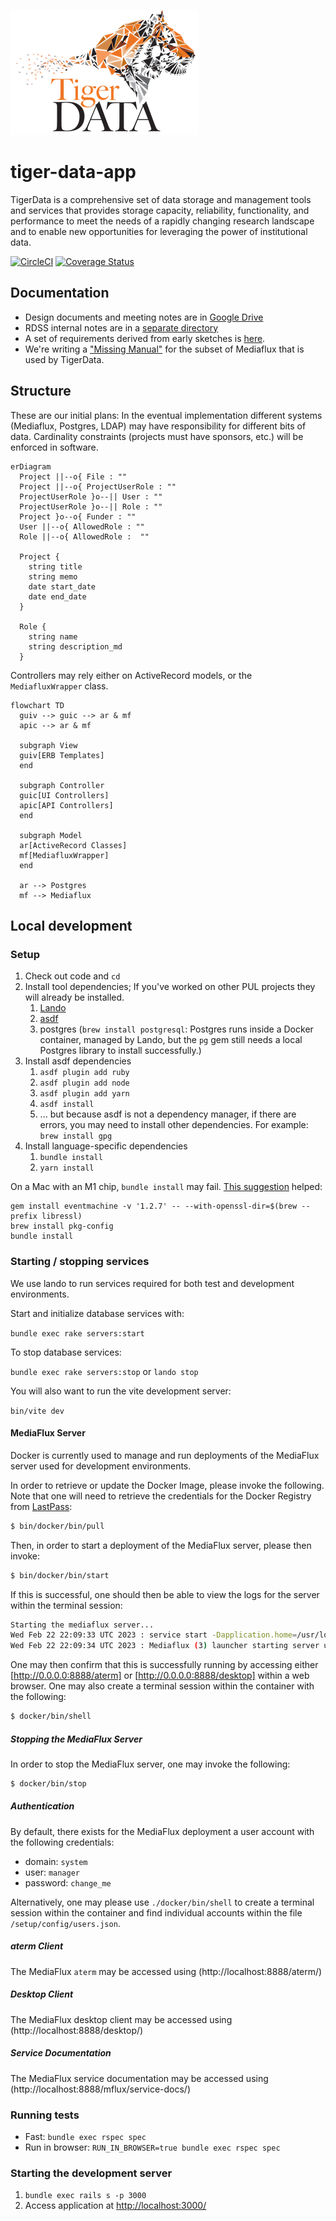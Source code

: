 ![TigerData logo](app/assets/images/logo-300-200.png)

# tiger-data-app

TigerData is a comprehensive set of data storage and management tools and services that provides storage capacity, reliability, functionality, and performance to meet the needs of a rapidly changing research landscape and to enable new opportunities for leveraging the power of institutional data. 

[![CircleCI](https://circleci.com/gh/pulibrary/tiger-data-app/tree/main.svg?style=svg)](https://circleci.com/gh/pulibrary/tiger-data-app/tree/main)
[![Coverage Status](https://coveralls.io/repos/github/pulibrary/tiger-data-app/badge.svg?branch=main)](https://coveralls.io/github/pulibrary/tiger-data-app?branch=main)

## Documentation

- Design documents and meeting notes are in [Google Drive](https://drive.google.com/drive/u/1/folders/0AJ7rJ2akICY2Uk9PVA)
- RDSS internal notes are in a [separate directory](https://drive.google.com/drive/u/1/folders/1kG6oJBnGqOUdM2cHKPxCOC9fBmAJ7iDo)
- A set of requirements derived from early sketches is [here](https://docs.google.com/document/d/1U06FBX0qR9iMNiWes5YhP0schcPiLTmFwjHurduSb3A/edit).
- We're writing a ["Missing Manual"](docs/) for the subset of Mediaflux that is used by TigerData.

## Structure

These are our initial plans: In the eventual implementation different systems
(Mediaflux, Postgres, LDAP) may have responsibility for different bits of data.
Cardinality constraints (projects must have sponsors, etc.) will be enforced in software.

```mermaid
erDiagram
  Project ||--o{ File : ""
  Project ||--o{ ProjectUserRole : ""
  ProjectUserRole }o--|| User : ""
  ProjectUserRole }o--|| Role : ""
  Project }o--o{ Funder : ""
  User ||--o{ AllowedRole : ""
  Role ||--o{ AllowedRole :  ""

  Project {
    string title
    string memo
    date start_date
    date end_date
  }

  Role {
    string name
    string description_md
  }
```

Controllers may rely either on ActiveRecord models, or the `MediafluxWrapper` class.

```mermaid
flowchart TD
  guiv --> guic --> ar & mf
  apic --> ar & mf

  subgraph View
  guiv[ERB Templates]
  end

  subgraph Controller
  guic[UI Controllers]
  apic[API Controllers]
  end

  subgraph Model
  ar[ActiveRecord Classes]
  mf[MediafluxWrapper]
  end

  ar --> Postgres
  mf --> Mediaflux
```

## Local development

### Setup

1. Check out code and `cd`
1. Install tool dependencies; If you've worked on other PUL projects they will already be installed.
    1. [Lando](https://docs.lando.dev/getting-started/installation.html)
    1. [asdf](https://asdf-vm.com/guide/getting-started.html#_2-download-asdf)
    1. postgres (`brew install postgresql`: Postgres runs inside a Docker container, managed by Lando, but the `pg` gem still needs a local Postgres library to install successfully.)
1. Install asdf dependencies
    1. `asdf plugin add ruby`
    1. `asdf plugin add node`
    1. `asdf plugin add yarn`
    1. `asdf install`
    1. ... but because asdf is not a dependency manager, if there are errors, you may need to install other dependencies. For example: `brew install gpg`
1. Install language-specific dependencies
    1. `bundle install`
    1. `yarn install`

On a Mac with an M1 chip, `bundle install` may fail. [This suggestion](https://stackoverflow.com/questions/74196882/cannot-install-jekyll-eventmachine-on-m1-mac) helped:
```
gem install eventmachine -v '1.2.7' -- --with-openssl-dir=$(brew --prefix libressl)
brew install pkg-config
bundle install
```

### Starting / stopping services

We use lando to run services required for both test and development environments.

Start and initialize database services with:

`bundle exec rake servers:start`

To stop database services:

`bundle exec rake servers:stop` or `lando stop`

You will also want to run the vite development server:

`bin/vite dev`

#### MediaFlux Server

Docker is currently used to manage and run deployments of the MediaFlux server used for development environments.

In order to retrieve or update the Docker Image, please invoke the following. Note that one will need to retrieve the credentials for the Docker Registry from [LastPass](https://lastpass.com):

```bash
$ bin/docker/bin/pull
```

Then, in order to start a deployment of the MediaFlux server, please then invoke:

```bash
$ bin/docker/bin/start
```

If this is successful, one should then be able to view the logs for the server within the terminal session:

```bash
Starting the mediaflux server...
Wed Feb 22 22:09:33 UTC 2023 : service start -Dapplication.home=/usr/local/mediaflux
Wed Feb 22 22:09:34 UTC 2023 : Mediaflux (3) launcher starting server using command: '/usr/local/openjdk-8/jre/bin/java -server -Xmx2048m -XX:ErrorFile=/usr/local/mediaflux/volatile/logs/jvm/jvm_crash_20230222_2209_pid%p.log -cp /usr/local/mediaflux/bin/aserver.jar:/usr/local/mediaflux/bin/lib/servlet-api-2.5.jar:/usr/local/mediaflux/bin/lib/jai_imageio.jar:/usr/local/mediaflux/bin/lib/activation.jar:/usr/local/mediaflux/bin/lib/PYCC.pf:/usr/local/mediaflux/bin/lib/jai_core.jar:/usr/local/mediaflux/bin/lib/bsh.jar:/usr/local/mediaflux/bin/lib/tcl.jar:/usr/local/mediaflux/bin/lib/native:/usr/local/mediaflux/bin/lib/jai_codec.jar:/usr/local/mediaflux/ext/packages:/usr/local/mediaflux/plugin/bin -Dapplication.home=/usr/local/mediaflux -Djava.library.path=/usr/local/mediaflux/bin/lib/native:/usr/local/mediaflux/plugin/lib/native -Dfile.encoding=UTF-8 -Dsun.jnu.encoding=UTF-8 -Djava.awt.headless=true arc.mf.server.ServerGUI nogui'
```

One may then confirm that this is successfully running by accessing either [http://0.0.0.0:8888/aterm] or [http://0.0.0.0:8888/desktop] within a web browser. One may also create a terminal session within the container with the following:

```bash
$ docker/bin/shell
```

##### Stopping the MediaFlux Server

In order to stop the MediaFlux server, one may invoke the following:

```bash
$ docker/bin/stop
```

##### Authentication

By default, there exists for the MediaFlux deployment a user account with the following credentials:

- domain: `system`
- user: `manager`
- password: `change_me`

Alternatively, one may please use `./docker/bin/shell` to create a terminal session within the container and find individual accounts within the file `/setup/config/users.json`.

##### aterm Client

The MediaFlux `aterm` may be accessed using (http://localhost:8888/aterm/)

##### Desktop Client

The MediaFlux desktop client may be accessed using (http://localhost:8888/desktop/)

##### Service Documentation

The MediaFlux service documentation may be accessed using (http://localhost:8888/mflux/service-docs/)

### Running tests

- Fast: `bundle exec rspec spec`
- Run in browser: `RUN_IN_BROWSER=true bundle exec rspec spec`

### Starting the development server

1. `bundle exec rails s -p 3000`
2. Access application at [http://localhost:3000/](http://localhost:3000/)
